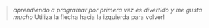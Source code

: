 >*aprendiendo a programar*
>*por primera vez*
>*es divertido*
>*_y me gusta mucho_*
Utiliza la flecha hacia la izquierda para volver!
